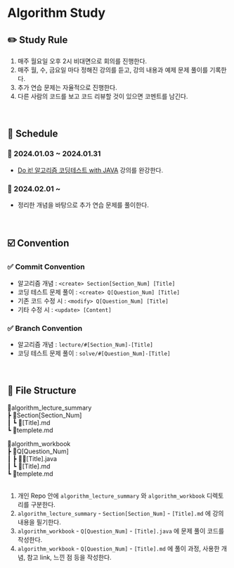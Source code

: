 # Algorithm Study

## ✏️ Study Rule
1. 매주 월요일 오후 2시 비대면으로 회의를 진행한다.
2. 매주 월, 수, 금요일 마다 정해진 강의를 듣고, 강의 내용과 예제 문제 풀이를 기록한다.
3. 추가 연습 문제는 자율적으로 진행한다.
4. 다른 사람의 코드를 보고 코드 리뷰할 것이 있으면 코멘트를 남긴다.
<br><br><br>

## 📌 Schedule
### 📅 2024.01.03 ~ 2024.01.31
- [Do it! 알고리즘 코딩테스트 with JAVA](https://www.inflearn.com/course/%EB%91%90%EC%9E%87-%EC%95%8C%EA%B3%A0%EB%A6%AC%EC%A6%98-%EC%BD%94%EB%94%A9%ED%85%8C%EC%8A%A4%ED%8A%B8-%EC%9E%90%EB%B0%94/dashboard) 강의를 완강한다.

### 📅 2024.02.01 ~
- 정리한 개념을 바탕으로 추가 연습 문제를 풀이한다.
<br><br><br>

## ☑️ Convention
### ✅ Commit Convention
- 알고리즘 개념 : `<create> Section[Section_Num] [Title]`
- 코딩 테스트 문제 풀이 : `<create> Q[Question_Num] [Title]`
- 기존 코드 수정 시 : `<modify> Q[Question_Num] [Title]`
- 기타 수정 시 : `<update> [Content]`

### ✅ Branch Convention
- 알고리즘 개념 : `lecture/#[Section_Num]-[Title]`
- 코딩 테스트 문제 풀이 : `solve/#[Question_Num]-[Title]`
<br><br><br>

## 📁 File Structure
📂algorithm_lecture_summary  
┣ 📂Section[Section_Num]  
 ┃ ┗ 📝[Title].md  
 ┗ 📝templete.md

 📂algorithm_workbook  
 ┣ 📂Q[Question_Num]  
 ┃ ┣ 👩‍💻[Title].java  
 ┃ ┗ 📝[Title].md  
 ┗ 📝templete.md
<br><br>

1. 개인 Repo 안에 `algorithm_lecture_summary` 와 `algorithm_workbook` 디렉토리를 구분한다.
2. `algorithm_lecture_summary` - `Section[Section_Num]` - `[Title].md` 에 강의 내용을 필기한다.
3. `algorithm_workbook` - `Q[Question_Num]` - `[Title].java` 에 문제 풀이 코드를 작성한다.
4. `algorithm_workbook` - `Q[Question_Num]` - `[Title].md` 에 풀이 과정, 사용한 개념, 참고 link, 느낀 점 등을 작성한다.
